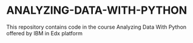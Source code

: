 # ANALYZING-DATA-WITH-PYTHON
This repository contains code in the course Analyzing Data With Python offered by IBM in Edx platform
